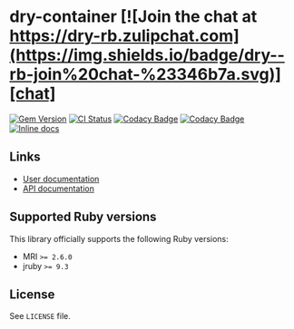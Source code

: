 <!--- this file is synced from dry-rb/template-gem project -->
[gem]: https://rubygems.org/gems/dry-container
[actions]: https://github.com/dry-rb/dry-container/actions
[codacy]: https://www.codacy.com/gh/dry-rb/dry-container
[chat]: https://dry-rb.zulipchat.com
[inchpages]: http://inch-ci.org/github/dry-rb/dry-container

# dry-container [![Join the chat at https://dry-rb.zulipchat.com](https://img.shields.io/badge/dry--rb-join%20chat-%23346b7a.svg)][chat]

[![Gem Version](https://badge.fury.io/rb/dry-container.svg)][gem]
[![CI Status](https://github.com/dry-rb/dry-container/workflows/ci/badge.svg)][actions]
[![Codacy Badge](https://api.codacy.com/project/badge/Grade/227509c9034340b493f769f6277f4ecb)][codacy]
[![Codacy Badge](https://api.codacy.com/project/badge/Coverage/227509c9034340b493f769f6277f4ecb)][codacy]
[![Inline docs](http://inch-ci.org/github/dry-rb/dry-container.svg?branch=master)][inchpages]

## Links

* [User documentation](https://dry-rb.org/gems/dry-container)
* [API documentation](http://rubydoc.info/gems/dry-container)

## Supported Ruby versions

This library officially supports the following Ruby versions:

* MRI `>= 2.6.0`
* jruby `>= 9.3`

## License

See `LICENSE` file.

